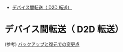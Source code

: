 <!-- TOC START min:1 max:3 link:true asterisk:false update:true -->
- [デバイス間転送（ D2D 転送）](#デバイス間転送-d2d-転送)
<!-- TOC END -->


# デバイス間転送（ D2D 転送）

(参考) [バックアップと復元での変更点](https://developer.android.com/about/versions/12/backup-restore?hl=ja#functionality-changes)
